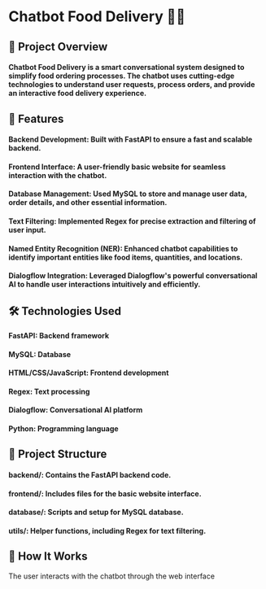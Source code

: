 # Chatbot Food Delivery 🍔🤖
## 📜 Project Overview
#### Chatbot Food Delivery is a smart conversational system designed to simplify food ordering processes. The chatbot uses cutting-edge technologies to understand user requests, process orders, and provide an interactive food delivery experience.

## 🚀 Features
#### Backend Development: Built with FastAPI to ensure a fast and scalable backend.
#### Frontend Interface: A user-friendly basic website for seamless interaction with the chatbot.
#### Database Management: Used MySQL to store and manage user data, order details, and other essential information.
#### Text Filtering: Implemented Regex for precise extraction and filtering of user input.
#### Named Entity Recognition (NER): Enhanced chatbot capabilities to identify important entities like food items, quantities, and locations.
#### Dialogflow Integration: Leveraged Dialogflow's powerful conversational AI to handle user interactions intuitively and efficiently.
## 🛠️ Technologies Used
#### FastAPI: Backend framework
#### MySQL: Database
#### HTML/CSS/JavaScript: Frontend development
#### Regex: Text processing
#### Dialogflow: Conversational AI platform
#### Python: Programming language
## 📂 Project Structure
#### backend/: Contains the FastAPI backend code.
#### frontend/: Includes files for the basic website interface.
#### database/: Scripts and setup for MySQL database.
#### utils/: Helper functions, including Regex for text filtering.
## 🚀 How It Works
The user interacts with the chatbot through the web interface
